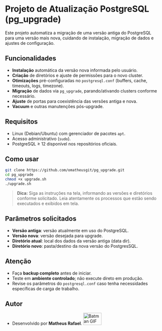 # Projeto de Atualização PostgreSQL (pg_upgrade)

Este projeto automatiza a migração de uma versão antiga do PostgreSQL para uma versão mais nova, cuidando de instalação, migração de dados e ajustes de configuração.

## Funcionalidades

- **Instalação** automática da versão nova informada pelo usuário.  
- **Criação** de diretórios e ajuste de permissões para o novo cluster.  
- **Otimizações** pré-configuradas no `postgresql.conf` (buffers, cache, timeouts, logs, timezone).  
- **Migração** de dados via `pg_upgrade`, parando/ativando clusters conforme necessário.  
- **Ajuste** de portas para coexistência das versões antiga e nova.  
- **Vacuum** e outras manutenções pós-upgrade.

## Requisitos

- Linux (Debian/Ubuntu) com gerenciador de pacotes `apt`.  
- Acesso administrativo (`sudo`).  
- PostgreSQL ≥ 12 disponível nos repositórios oficiais.

## Como usar

```bash
git clone https://github.com/omatheusgit/pg_upgrade.git
cd pg_upgrade
chmod +x upgrade.sh
./upgrade.sh
```

> **Dica:** Siga as instruções na tela, informando as versões e diretórios conforme solicitado. Leia atentamente os processos que estão sendo executados e exibidos em tela.

   
## Parâmetros solicitados

- **Versão antiga**: versão atualmente em uso do PostgreSQL.  
- **Versão nova**: versão desejada para upgrade.  
- **Diretório atual**: local dos dados da versão antiga (data dir).  
- **Diretório novo**: pasta/destino da nova versão do PostgresSQL.

## Atenção

- Faça **backup completo** antes de iniciar.  
- Teste em **ambiente controlado**; não execute direto em produção.  
- Revise os parâmetros do `postgresql.conf` caso tenha necessidades específicas de carga de trabalho.

## Autor

* Desenvolvido por **Matheus Rafael**. <img src="https://media.giphy.com/media/mKHdmq1QR9Dvq/giphy.gif" alt="Batman GIF" width="60" height="40" />



